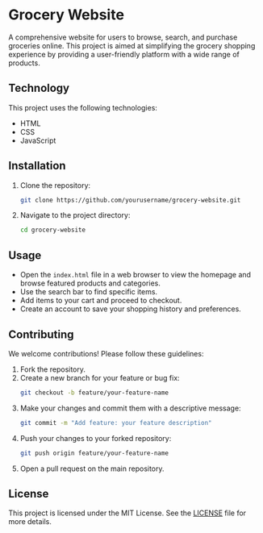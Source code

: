# Grocery Website

A comprehensive website for users to browse, search, and purchase groceries online. This project is aimed at simplifying the grocery shopping experience by providing a user-friendly platform with a wide range of products.

## Technology

This project uses the following technologies:
- HTML
- CSS
- JavaScript

## Installation

1. Clone the repository:
    ```sh
    git clone https://github.com/yourusername/grocery-website.git
    ```

2. Navigate to the project directory:
    ```sh
    cd grocery-website
    ```

## Usage

- Open the `index.html` file in a web browser to view the homepage and browse featured products and categories.
- Use the search bar to find specific items.
- Add items to your cart and proceed to checkout.
- Create an account to save your shopping history and preferences.

## Contributing

We welcome contributions! Please follow these guidelines:

1. Fork the repository.
2. Create a new branch for your feature or bug fix:
    ```sh
    git checkout -b feature/your-feature-name
    ```
3. Make your changes and commit them with a descriptive message:
    ```sh
    git commit -m "Add feature: your feature description"
    ```
4. Push your changes to your forked repository:
    ```sh
    git push origin feature/your-feature-name
    ```
5. Open a pull request on the main repository.

## License

This project is licensed under the MIT License. See the [LICENSE](LICENSE) file for more details.
